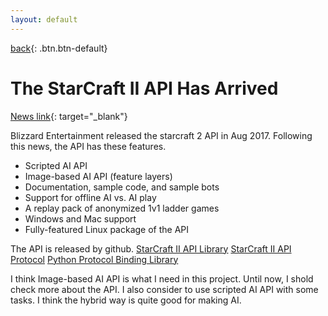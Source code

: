 ```yaml
---
layout: default
---
```

[back](../sc2ai){: .btn.btn-default}

# The StarCraft II API Has Arrived

[News link](http://us.battle.net/sc2/en/blog/20944009/the-starcraft-ii-api-has-arrived-8-9-2017){: target="_blank"}

Blizzard Entertainment released the starcraft 2 API in Aug 2017. Following this news, the API has these features.

- Scripted AI API
- Image-based AI API (feature layers)
- Documentation, sample code, and sample bots
- Support for offline AI vs. AI play
- A replay pack of anonymized 1v1 ladder games
- Windows and Mac support
- Fully-featured Linux package of the API

The API is released by github.
[StarCraft II API Library](https://github.com/Blizzard/s2client-api)
[StarCraft II API Protocol](https://github.com/Blizzard/s2client-proto)
[Python Protocol Binding Library](https://pypi.python.org/pypi/s2clientprotocol/)

I think Image-based AI API is what I need in this project. Until now, I shold check more about the API. I also consider to use scripted AI API with some tasks. I think the hybrid way is quite good for making AI.